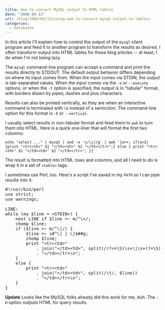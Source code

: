 ```yaml
---
title: How to convert MySQL output to HTML tables
date: "2006-04-13"
url: /blog/2006/04/13/using-awk-to-convert-mysql-output-to-tables/
categories:
  - Databases
---
```

In this article I'll explain how to control the output of the `mysql` client program and feed it to another program to transform the results as desired. I often transform output into HTML tables for these blog articles -- at least, I do when I'm not being lazy.

The `mysql` command-line program can accept a command and print the results directly to STDOUT. The default output behavior differs depending on where its input comes from. When the input comes via STDIN, the output is tab-separated values. When the input comes via the `-e` or `--execute` options, or when the `-t` option is specified, the output is in "tabular" format, with borders drawn by pipes, dashes and plus characters.

Results can also be printed vertically, as they are when an interactive command is terminated with `\G` instead of a semicolon. The command-line option for this format is `-E` or `--vertical`.

I usually select results in non-tabular format and feed them to `awk` to turn them into HTML. Here is a quick one-liner that will format the first two columns:

`echo "select ..." | mysql | sed -e 's/\|//g' | awk '{a++; if(a<2){print "<tr><th>" $1 "</th><th>" $2 "</th></tr>";} else { print "<tr><td>" $1 "</td><td>" $2 "</td></tr>"; }}'`

The result is formatted into HTML rows and columns, and all I need to do is wrap it in a set of `<table>` tags.

I sometimes use Perl, too. Here's a script I've saved in my `PATH` so I can pipe results into it:

<pre>#!/usr/bin/perl
use strict;
use warnings;

LINE:
while (my $line = &lt;STDIN&gt;) {
    next LINE if $line =~ m/^\+/;
    chomp $line;
    if ($line =~ m/^\|/) {
        $line =~ s#^\| | \|$##g;
        chomp $line;
        print "&lt;tr&gt;&lt;td&gt;"
            . join("&lt;/td&gt;&lt;td&gt;", split(/(?&lt;=\S)\s+\|\s+(?=\S)/, $line))
            . "&lt;/td&gt;&lt;/tr&gt;\n";
    }
    else {
        print "&lt;tr&gt;&lt;td&gt;"
            . join("&lt;/td&gt;&lt;td&gt;", split(/\t/, $line))
            . "&lt;/td&gt;&lt;/tr&gt;\n";
    }
}</pre>

**Update** Looks like the MySQL folks already did this work for me, duh. The `-H` option outputs HTML for query results.

